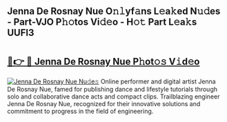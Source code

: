 ## Jenna De Rosnay Nue O𝚗𝚕yf𝚊ns L𝚎a𝚔ed N𝚞𝚍es - Part-VJO P𝚑𝚘tos Vi𝚍𝚎o - H𝚘𝚝 Part L𝚎a𝚔s UUFl3

# <h2><a href="http://kfa1a2i.oniu.top/?m=Jenna+De+Rosnay+Nue">🔗👉 🔴 Jenna De Rosnay Nue P𝚑ot𝚘𝚜 V𝚒d𝚎o</a></h2>

[![Jenna De Rosnay Nue Nu𝚍e𝚜](https://i.imgur.com/0qMVB7G.gif)](http://kfa1a2i.oniu.top/?m=Jenna+De+Rosnay+Nue)
Online performer and digital artist Jenna De Rosnay Nue, famed for publishing dance and lifestyle tutorials through solo and collaborative dance acts and compact clips. Trailblazing engineer Jenna De Rosnay Nue, recognized for their innovative solutions and commitment to progress in the field of engineering.  
